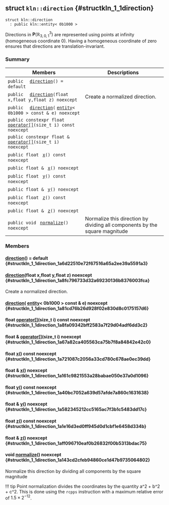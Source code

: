 ## struct `kln::direction` {#structkln_1_1direction}

```
struct kln::direction
  : public kln::entity< 0b1000 >
```  

Directions in $\mathbf{P}(\mathbb{R}^3_{3, 0, 1})$ are represented using points at infinity (homogeneous coordinate 0). Having a homogeneous coordinate of zero ensures that directions are translation-invariant.

### Summary

 Members                        | Descriptions                                
--------------------------------|---------------------------------------------
`public  ` [`direction`](#structkln_1_1direction_1a6d22510e72f67516a65a2ee39a5591a3)`() = default`  | 
`public  ` [`direction`](#structkln_1_1direction_1a8fc796733d32a69230136b8376003fca)`(float x,float y,float z) noexcept`  | Create a normalized direction.
`public  ` [`direction`](#structkln_1_1direction_1a81cd76b26d928f02e830d8c0175157d6)`(` [`entity`](/Klein/api/kln::entity#structkln_1_1entity)`< 0b1000 > const & e) noexcept`  | 
`public constexpr float ` [`operator[]`](#structkln_1_1direction_1a8fa09342bff2583a7f29d04adf6dd3c2)`(size_t i) const noexcept`  | 
`public constexpr float & ` [`operator[]`](#structkln_1_1direction_1a67a82ca405563ca75b7f8a84842e42c0)`(size_t i) noexcept`  | 
`public float ` [`x`](#structkln_1_1direction_1a721087c2056a33cd780c678ae0ec39dd)`() const noexcept`  | 
`public float & ` [`x`](#structkln_1_1direction_1a161c9821553a28babae050e37a0d1096)`() noexcept`  | 
`public float ` [`y`](#structkln_1_1direction_1a40bc7052a639d57afde7a860c1631638)`() const noexcept`  | 
`public float & ` [`y`](#structkln_1_1direction_1a582345212cc5165ac7f3b1c5483dd17c)`() noexcept`  | 
`public float ` [`z`](#structkln_1_1direction_1a1e16d3ed0ff945d0d1cbf1e6458d334b)`() const noexcept`  | 
`public float & ` [`z`](#structkln_1_1direction_1aff096710eaf0b26832f00b5313bdac75)`() noexcept`  | 
`public void ` [`normalize`](#structkln_1_1direction_1a143cd2cfeb94860ce1d47b9735064802)`() noexcept`  | Normalize this direction by dividing all components by the square magnitude

### Members

####   [direction](#structkln_1_1direction_1a6d22510e72f67516a65a2ee39a5591a3)() = default  {#structkln_1_1direction_1a6d22510e72f67516a65a2ee39a5591a3}

####   [direction](#structkln_1_1direction_1a8fc796733d32a69230136b8376003fca)(float x,float y,float z) noexcept  {#structkln_1_1direction_1a8fc796733d32a69230136b8376003fca}

Create a normalized direction.

####   [direction](#structkln_1_1direction_1a81cd76b26d928f02e830d8c0175157d6)( [entity](/Klein/api/kln::entity#structkln_1_1entity)< 0b1000 > const & e) noexcept  {#structkln_1_1direction_1a81cd76b26d928f02e830d8c0175157d6}

#### float  [operator[]](#structkln_1_1direction_1a8fa09342bff2583a7f29d04adf6dd3c2)(size_t i) const noexcept  {#structkln_1_1direction_1a8fa09342bff2583a7f29d04adf6dd3c2}

#### float &  [operator[]](#structkln_1_1direction_1a67a82ca405563ca75b7f8a84842e42c0)(size_t i) noexcept  {#structkln_1_1direction_1a67a82ca405563ca75b7f8a84842e42c0}

#### float  [x](#structkln_1_1direction_1a721087c2056a33cd780c678ae0ec39dd)() const noexcept  {#structkln_1_1direction_1a721087c2056a33cd780c678ae0ec39dd}

#### float &  [x](#structkln_1_1direction_1a161c9821553a28babae050e37a0d1096)() noexcept  {#structkln_1_1direction_1a161c9821553a28babae050e37a0d1096}

#### float  [y](#structkln_1_1direction_1a40bc7052a639d57afde7a860c1631638)() const noexcept  {#structkln_1_1direction_1a40bc7052a639d57afde7a860c1631638}

#### float &  [y](#structkln_1_1direction_1a582345212cc5165ac7f3b1c5483dd17c)() noexcept  {#structkln_1_1direction_1a582345212cc5165ac7f3b1c5483dd17c}

#### float  [z](#structkln_1_1direction_1a1e16d3ed0ff945d0d1cbf1e6458d334b)() const noexcept  {#structkln_1_1direction_1a1e16d3ed0ff945d0d1cbf1e6458d334b}

#### float &  [z](#structkln_1_1direction_1aff096710eaf0b26832f00b5313bdac75)() noexcept  {#structkln_1_1direction_1aff096710eaf0b26832f00b5313bdac75}

#### void  [normalize](#structkln_1_1direction_1a143cd2cfeb94860ce1d47b9735064802)() noexcept  {#structkln_1_1direction_1a143cd2cfeb94860ce1d47b9735064802}

Normalize this direction by dividing all components by the square magnitude

!!! tip 
    Point normalization divides the coordinates by the quantity
    a^2 + b^2 + c^2. This is done using the `rcpps` instruction with a
    maximum relative error of $1.5\times 2^{-12}$.

